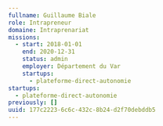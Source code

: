 ```yaml
---
fullname: Guillaume Biale
role: Intrapreneur
domaine: Intraprenariat
missions:
  - start: 2018-01-01
    end: 2020-12-31
    status: admin
    employer: Département du Var
    startups:
      - plateforme-direct-autonomie
startups:
  - plateforme-direct-autonomie
previously: []
uuid: 177c2223-6c6c-432c-8b24-d2f70debddb5
---
```

